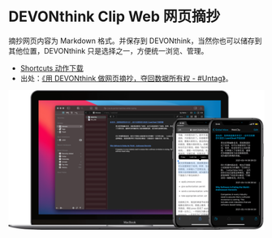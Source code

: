 # DEVONthink Clip Web 网页摘抄

摘抄网页内容为 Markdown 格式。并保存到 DEVONthink，当然你也可以储存到其他位置，DEVONthink 只是选择之一，方便统一浏览、管理。

- [Shortcuts 动作下载](https://www.icloud.com/shortcuts/09ee362361ff4259b776cf5a0e607ae5)
- 出处：[《用 DEVONthink 做网页摘抄，夺回数据所有权 - #Untag》](https://utgd.net/article/9167)。

![title](img.png)